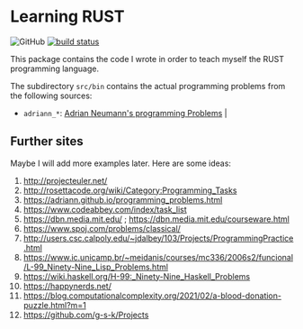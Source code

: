 # Learning RUST

![GitHub](https://img.shields.io/github/license/tom65536/learning-rust)
[![build status](https://github.com/tom65536/learning-rust/workflows/master/badge.svg)](https://github.com/tom65536/learning-rust/actions)

This package contains the code I wrote in order to teach myself the
RUST programming language.

The subdirectory `src/bin` contains the actual programming problems from the following sources:

* `adriann_*`: [Adrian Neumann's programming Problems](https://adriann.github.io/programming_problems.html) |

## Further sites

Maybe I will add more examples later. Here are some ideas:

1. http://projecteuler.net/
2. http://rosettacode.org/wiki/Category:Programming_Tasks
3. https://adriann.github.io/programming_problems.html
4. https://www.codeabbey.com/index/task_list
5. https://dbn.media.mit.edu/ ; https://dbn.media.mit.edu/courseware.html
6. https://www.spoj.com/problems/classical/
7. http://users.csc.calpoly.edu/~jdalbey/103/Projects/ProgrammingPractice.html
8. https://www.ic.unicamp.br/~meidanis/courses/mc336/2006s2/funcional/L-99_Ninety-Nine_Lisp_Problems.html
9. https://wiki.haskell.org/H-99:_Ninety-Nine_Haskell_Problems
10. https://happynerds.net/
11. https://blog.computationalcomplexity.org/2021/02/a-blood-donation-puzzle.html?m=1
12. https://github.com/g-s-k/Projects
